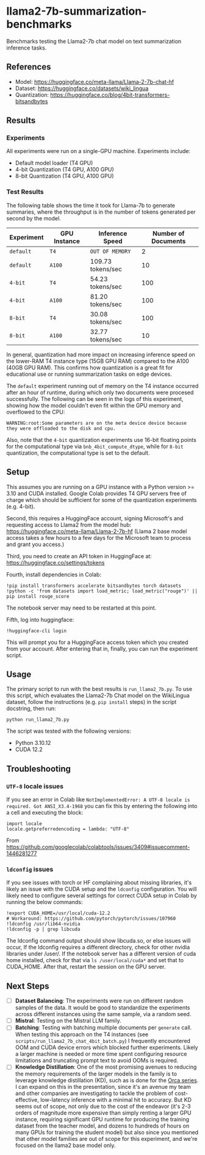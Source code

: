 # llama2-7b-summarization-benchmarks

Benchmarks testing the Llama2-7b chat model on text summarization inference tasks.

## References

 - Model: https://huggingface.co/meta-llama/Llama-2-7b-chat-hf
 - Dataset: https://huggingface.co/datasets/wiki_lingua
 - Quantization: https://huggingface.co/blog/4bit-transformers-bitsandbytes

## Results

### Experiments

All experiments were run on a single-GPU machine. Experiments include:

 - Default model loader (T4 GPU)
 - 4-bit Quantization (T4 GPU, A100 GPU)
 - 8-bit Quantization (T4 GPU, A100 GPU)

### Test Results

The following table shows the time it took for Llama-7b to generate summaries,
where the throughput is in the number of tokens generated per second by the model.

| Experiment | GPU Instance | Inference Speed | Number of Documents |
|---|---|---|---|
| `default` | `T4` | `OUT OF MEMORY` | 2 |
| `default` | `A100` | 109.73 tokens/sec | 10 |
| `4-bit` | `T4` | 54.23 tokens/sec | 100 |
| `4-bit` | `A100` | 81.20 tokens/sec | 100 |
| `8-bit` | `T4` | 30.08 tokens/sec | 100 |
| `8-bit` | `A100` | 32.77 tokens/sec | 10 |

In general, quantization had more impact on increasing inference speed on the lower-RAM T4 instance type
(15GB GPU RAM) compared to the A100 (40GB GPU RAM). This confirms how quantization is a great fit for educational
use or running summarization tasks on edge devices.

The `default` experiment running out of memory on the T4 instance occurred after an hour of runtime, during
which only two documents were procesed successfully. The following can be seen in the logs of this experiment,
showing how the model couldn't even fit within the GPU memory and overflowed to the CPU:
```
WARNING:root:Some parameters are on the meta device device because they were offloaded to the disk and cpu.
```

Also, note that the `4-bit` quantization experiments use 16-bit floating points for the computational type
via `bnb_4bit_compute_dtype`, while for `8-bit` quantization, the computational type is set to the default.

## Setup

This assumes you are running on a GPU instance with a Python version >= 3.10
and CUDA installed. Google Colab provides T4 GPU servers free of charge which
should be sufficient for some of the quantization experiments (e.g. 4-bit).

Second, this requires a HuggingFace account, signing Microsoft's 
and requesting access to Llama2 from the model hub:
https://huggingface.co/meta-llama/Llama-2-7b-hf
(Llama 2 base model access takes a few hours to a few days for the
Microsoft team to process and grant you access.)

Third, you need to create an API token in HuggingFace at:
https://huggingface.co/settings/tokens

Fourth, install dependencies in Colab:

```
!pip install transformers accelerate bitsandbytes torch datasets
!python -c 'from datasets import load_metric; load_metric("rouge")' || pip install rouge_score
```

The notebook server may need to be restarted at this point.

Fifth, log into huggingface:

```
!huggingface-cli login
```

This will prompt you for a HuggingFace access token which you created from your account.
After entering that in, finally, you can run the experiment script.

## Usage

The primary script to run with the best results is `run_llama2_7b.py`.
To use this script, which evaluates the Llama2-7b Chat model on the WikiLingua dataset,
follow the instructions (e.g. `pip install` steps) in the script docstring, then run:

```
python run_llama2_7b.py
```

The script was tested with the following versions:

 - Python 3.10.12
 - CUDA 12.2

## Troubleshooting

### `UTF-8` locale issues

If you see an error in Colab like `NotImplementedError: A UTF-8 locale is required. Got ANSI_X3.4-1968`
you can fix this by entering the following into a cell and executing the block:
```
import locale
locale.getpreferredencoding = lambda: "UTF-8"
```
From https://github.com/googlecolab/colabtools/issues/3409#issuecomment-1446281277

### `ldconfig` issues

If you see issues with torch or HF complaining about missing libraries, it's likely
an issue with the CUDA setup and the `ldconfig` configuration.
You will likely need to configure several settings for correct CUDA setup in Colab
by running the below commands:

```
!export CUDA_HOME=/usr/local/cuda-12.2
# Workaround: https://github.com/pytorch/pytorch/issues/107960
!ldconfig /usr/lib64-nvidia
!ldconfig -p | grep libcuda
```

The ldconfig command output should show libcuda.so, or else issues will occur,
If the ldconfig requires a different directory, check for other nvidia libraries
under /user/. If the notebook server has a different version of cuda home installed,
check for that via `ls /user/local/cuda*` and set that to CUDA_HOME. After that,
restart the session on the GPU server.

## Next Steps

 - [ ] **Dataset Balancing**: The experiments were run on different random samples of the data. It would be good to standardize the experiments across different instances using the same sample, via a random seed.
 - [ ] **Mistral**: Testing on the Mistral LLM family.
 - [ ] **Batching**: Testing with batching multiple documents per `generate` call. When testing this approach on the T4 instances (see `scripts/run_llama2_7b_chat_4bit_batch.py`) I frequently encountered OOM and CUDA device errors which blocked further experiments. Likely a larger machine is needed or more time spent configuring resource limitations and truncating prompt text to avoid OOMs is required.
 - [ ] **Knowledge Distillation**: One of the most promising avenues to reducing the memory requirements of the larger models in the family is to leverage knowledge distillation (KD), such as is done for the [Orca series](https://arxiv.org/abs/2306.02707). I can expand on this in the presentation, since it's an avenue my team and other companies are investigating to tackle the problem of cost-effective, low-latency inference with a minimal hit to accuracy. But KD seems out of scope, not only due to the cost of the endeavor (it's 2-3 orders of magnitude more expensive than simply renting a larger GPU instance, requiring significant GPU runtime for producing the training dataset from the teacher model, and dozens to hundreds of hours on many GPUs for training the student model) but also since you mentioned that other model families are out of scope for this experiment, and we're focused on the llama2 base model only.